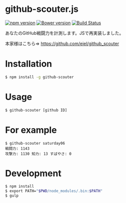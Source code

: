 github-scouter.js
=================
[![npm version](https://badge.fury.io/js/github-scouter.svg)](http://badge.fury.io/js/github-scouter)
[![Bower version](https://badge.fury.io/bo/github-scouter.svg)](http://badge.fury.io/bo/github-scouter)
[![Build Status](https://travis-ci.org/saturday06/github-scouter.js.png?branch=master)](https://travis-ci.org/saturday06/github-scouter.js)

あなたのGitHub戦闘力を計測します。JSで再実装しました。

本家様はこちら⇒ https://github.com/eiel/github_scouter

# Installation

```sh
$ npm install -g github-scouter
```

# Usage

```sh
$ github-scouter [github ID]
```

# For example

```
$ github-scouter saturday06
戦闘力: 1143
攻撃力: 1130 知力: 13 すばやさ: 0
```

# Development

```sh
$ npm install
$ export PATH="$PWD/node_modules/.bin:$PATH"
$ gulp
```
